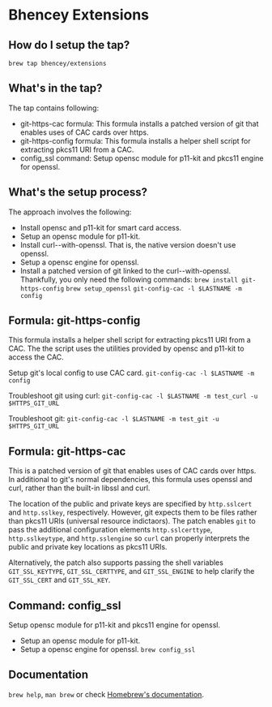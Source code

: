 # Bhencey Extensions

## How do I setup the tap?
`brew tap bhencey/extensions`
## What's in the tap?
The tap contains following:
* git-https-cac formula: This formula installs a patched version of git that enables uses of CAC cards over https.
* git-https-config formula: This formula installs a helper shell script for extracting pkcs11 URI from a CAC.
* config_ssl command: Setup opensc module for p11-kit and pkcs11 engine for openssl.
## What's the setup process?
The approach involves the following:
* Install opensc and p11-kit for smart card access.
* Setup an opensc module for p11-kit.
* Install curl--with-openssl. That is, the native version doesn't use openssl.
* Setup a opensc engine for openssl.
* Install a patched version of git linked to the curl--with-openssl.
Thankfully, you only need the following commands:
`brew install git-https-config`
`brew setup_openssl`
`git-config-cac -l $LASTNAME -m config`

## Formula: git-https-config
This formula installs a helper shell script for extracting pkcs11 URI from a CAC. The the script uses the utilities provided by opensc and p11-kit to access the CAC.

Setup git's local config to use CAC card.
`git-config-cac -l $LASTNAME -m config`

Troubleshoot git using curl:
`git-config-cac -l $LASTNAME -m test_curl -u $HTTPS_GIT_URL`

Troubleshoot git:
`git-config-cac -l $LASTNAME -m test_git -u $HTTPS_GIT_URL`

## Formula: git-https-cac
This is a patched version of git that enables uses of CAC cards over https. In additional to git's normal dependencies, this formula uses openssl and curl, rather than the built-in libssl and curl.

The location of the public and private keys are specified by `http.sslcert` and `http.sslkey`, respectively. However, git expects them to be files rather than pkcs11 URIs (universal resource indictaors). The patch enables `git` to pass the additional configuration elements `http.sslcerttype`, `http.sslkeytype`, and `http.sslengine` so `curl` can properly interprets the public and private key locations as pkcs11 URIs.

Alternatively, the patch also supports passing the shell variables `GIT_SSL_KEYTYPE`, `GIT_SSL_CERTTYPE`, and `GIT_SSL_ENGINE` to help clarify the `GIT_SSL_CERT` and `GIT_SSL_KEY`.

## Command: config_ssl
Setup opensc module for p11-kit and pkcs11 engine for openssl.
* Setup an opensc module for p11-kit.
* Setup a opensc engine for openssl.
`brew config_ssl`

## Documentation

`brew help`, `man brew` or check [Homebrew's documentation](https://docs.brew.sh).

